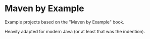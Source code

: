 # Maven by Example
Example projects based on the "Maven by Example" book.

Heavily adapted for modern Java (or at least that was the indention).
